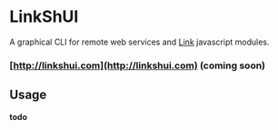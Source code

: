 LinkShUI
========

A graphical CLI for remote web services and [Link](http://github.com/pfraze/link) javascript modules.

### [http://linkshui.com](http://linkshui.com) (coming soon)

## Usage

**todo**